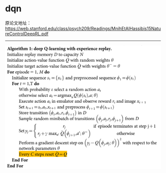 dqn
===
原论文地址：https://web.stanford.edu/class/psych209/Readings/MnihEtAlHassibis15NatureControlDeepRL.pdf
___

![image](https://github.com/applezjm/reinforcement_learning/blob/master/dqn/dqn_algorithm.png)
